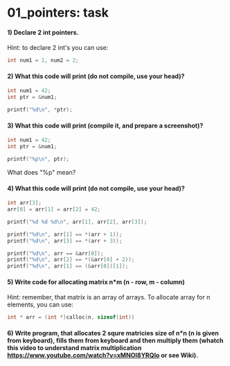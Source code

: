 # 01_pointers: task
#### 1) Declare 2 int pointers.
Hint: to declare 2 int's you can use:
```c
int num1 = 1, num2 = 2;
```
#### 2) What this code will print (do not compile, use your head)?
```c
int num1 = 42;
int ptr = &num1;

printf("%d\n", *ptr);
```

#### 3) What this code will print (compile it, and prepare a screenshot)?
```c
int num1 = 42;
int ptr = &num1;

printf("%p\n", ptr);
```
What does "%p" mean?

#### 4) What this code will print (do not compile, use your head)?
```c
int arr[3];
arr[0] = arr[1] = arr[2] = 42;

printf("%d %d %d\n", arr[1], arr[2], arr[3]);

printf("%d\n", arr[1] == *(arr + 1));
printf("%d\n", arr[3] == *(arr + 3));

printf("%d\n", arr == &arr[0]);
printf("%d\n", arr[2] == *(&arr[0] + 2));
printf("%d\n", arr[1] == (&arr[0])[1]);

```

#### 5) Write code for allocating matrix n*m (n - row, m - column)
Hint: remember, that matrix is an array of arrays. To allocate array for n elements, you can use:
```c
int * arr = (int *)calloc(n, sizeof(int))
```

#### 6) Write program, that allocates 2 squre matricies size of n*n (n is given from keyboard), fills them from keyboard and then multiply them (whatch this video to understand matrix multiplication https://www.youtube.com/watch?v=xMNOI8YRQIo or see Wiki).